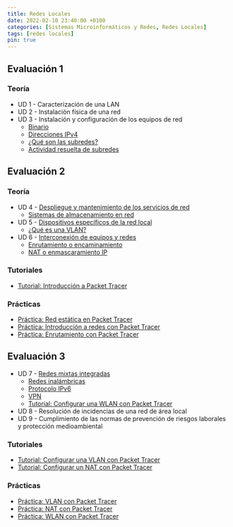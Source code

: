 ```yaml
---
title: Redes Locales
date: 2022-02-10 23:40:00 +0100
categories: [Sistemas Microinformáticos y Redes, Redes Locales]
tags: [redes locales]
pin: true
---
```


<!--<style>
  .post h1, .post-content h2, .post-content h3, .post-content h4{
    color: #6a040f;
  }
</style>-->

## Evaluación 1

### Teoría

- UD 1 - Caracterización de una LAN
- UD 2 - Instalación física de una red
- UD 3 - Instalación y configuración de los equipos de red
    - [Binario](/posts/binario/)
    - [Direcciones IPv4](/posts/direcciones-ipv4/)
    - [¿Qué son las subredes?](/posts/subredes/)
    - [Actividad resuelta de subredes](/posts/actividad-resuelta-subredes/)

## Evaluación 2

### Teoría

- UD 4 - [Despliegue y mantenimiento de los servicios de red](/posts/despliegue-mantenimiento-de-los-servicios-de-red/)
    - [Sistemas de almacenamiento en red](/posts/teoria-sistemas-de-almacenamiento-en-red/)
- UD 5 - [Dispositivos específicos de la red local](/posts/dispositivos-especificos-de-la-red-local/)
    - [¿Qué es una VLAN?](/posts/vlan/)
- UD 6 - [Interconexión de equipos y redes](/posts/interconexion-de-equipos-y-redes/)
    - [Enrutamiento o encaminamiento](/posts/enrutamiento/)
    - [NAT o enmascaramiento IP](/posts/nat/)

### Tutoriales

- [Tutorial: Introducción a Packet Tracer](/posts/tutorial-introduccion-a-packet-tracer/)

### Prácticas

- [Práctica: Red estática en Packet Tracer](/posts/practica-packet-tracer-red-estatica/)
- [Práctica: Introducción a redes con Packet Tracer](/posts/practica-introduccion-packet-tracer/)
- [Práctica: Enrutamiento con Packet Tracer](/posts/practica-enrutamiento-con-packet-tracer)

## Evaluación 3

- UD 7 - [Redes mixtas integradas](/posts/redes-mixtas-integradas/)
    - [Redes inalámbricas](/posts/redes-inalambricas/)
    - [Protocolo IPv6](/posts/protocolo-ipv6/)
    - [VPN](/posts/vpn/)
    - [Tutorial: Configurar una WLAN con Packet Tracer](/posts/tutorial-wlan-packet-tracer)
- UD 8 - Resolución de incidencias de una red de área local
- UD 9 - Cumplimiento de las normas de prevención de riesgos laborales y protección medioambiental

### Tutoriales

- [Tutorial: Configurar una VLAN con Packet Tracer](/posts/tutorial-vlan-packet-tracer)
- [Tutorial: Configurar un NAT con Packet Tracer](/posts/tutorial-nat-packet-tracer)

### Prácticas

- [Práctica: VLAN con Packet Tracer](/posts/practica-vlan-packet-tracer)
- [Práctica: NAT con Packet Tracer](/posts/practica-nat-packet-tracer)
- [Práctica: WLAN con Packet Tracer](/posts/practica-wlan-packet-tracer)

